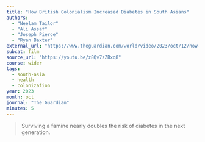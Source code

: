 ```yaml
---
title: "How British Colonialism Increased Diabetes in South Asians"
authors:
  - "Neelam Tailor"
  - "Ali Assaf"
  - "Joseph Pierce"
  - "Ryan Baxter"
external_url: "https://www.theguardian.com/world/video/2023/oct/12/how-british-colonialism-increased-diabetes-in-south-asians"
subcat: film
source_url: "https://youtu.be/z8Qv7zZBxq8"
course: wider
tags:
  - south-asia
  - health
  - colonization
year: 2023
month: oct
journal: "The Guardian"
minutes: 5
---
```


> Surviving a famine nearly doubles the risk of diabetes in the next generation.
